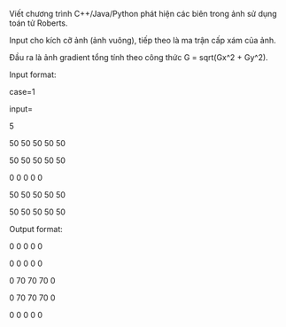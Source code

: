 Viết chương trình C++/Java/Python phát hiện các biên trong ảnh sử dụng toán tử Roberts.

Input cho kích cỡ ảnh (ảnh vuông), tiếp theo là ma trận cấp xám của ảnh.

Đầu ra là ảnh gradient tổng tính theo công thức G = sqrt(Gx^2 + Gy^2).

Input format:

case=1

input=

5

50 50 50 50 50

50 50 50 50 50

0 0 0 0 0

50 50 50 50 50

50 50 50 50 50



Output format:

0 0 0 0 0

0 0 0 0 0

0 70 70 70 0

0 70 70 70 0

0 0 0 0 0